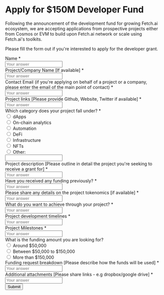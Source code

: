 <h1>Apply for $150M Developer Fund</h1>
<div class="form-wrapper">
  <form action="#" method="post">
    <p>Following the announcement of the development fund for growing Fetch.ai ecosystem, we are accepting applications from prospective projects either from Cosmos or EVM to build upon Fetch.ai network or scale using Fetch.ai's toolkits.</p>
    <p>Please fill the form out if you're interested to apply for the developer grant. </p>
    <div class="group">
      <div class="form-label">
        <label>Name</label>
        <span class="required-mark">*</span>
      </div>
      <input type="text" name="name" placeholder="Your answer" required="required"/>
      <span class="bar"></span>
    </div>
    <div class="group">
      <div class="form-label">
        <label>Project/Company Name [If available]</label>
        <span class="required-mark">*</span>
      </div>
      <input type="text" name="projectName" placeholder="Your answer" required="required"/>
      <span class="bar"></span>
    </div>
    <div class="group">
      <div class="form-label">
        <label>Contact Email (if you're applying on behalf of a project or a company, please enter the email of the main point of contact)</label>
        <span class="required-mark">*</span>
      </div>
      <input type="email" name="contactEmail" placeholder="Your answer" required="required"/>
      <span class="bar"></span>
    </div>
    <div class="group">
      <div class="form-label">
        <label>Project links [Please provide Github, Website, Twitter if available]</label>
        <span class="required-mark">*</span>
      </div>
      <input type="text" name="projectLinks" placeholder="Your answer" required="required"/>
      <span class="bar"></span>
    </div>
    <div class="group">
      <div class="form-label">
        <label>Which category does your project fall under?</label>
        <span class="required-mark">*</span>
      </div>
      <div class="radio-group">
        <label>
          <div class="radio">
            <input type="radio" name="category" value="dApps">
            <label>dApps</label>
          </div>
        </label>
        <label>
          <div class="radio">
            <input type="radio" name="category" value="On-chain analytics">
            <label>On-chain analytics</label>
          </div>
        </label>
        <label>
          <div class="radio">
            <input type="radio" name="category" value="Automation">
            <label>Automation</label>
          </div>
        </label>
        <label>
          <div class="radio">
            <input type="radio" name="category" value="DeFi">
            <label>DeFi</label>
          </div>
        </label>
        <label>
          <div class="radio">
            <input type="radio" name="category" value="Infrastructure">
            <label>Infrastructure</label>
          </div>
        </label>
        <label>
          <div class="radio">
            <input type="radio" name="category" value="NFTs">
            <label>NFTs</label>
          </div>
        </label>
        <label>
          <div class="radio">
            <input type="radio" name="category" value="Other">
            <label>Other:</label>
          </div>
          <div class="extra">
            <input type="text" name="category"/>
            <span class="bar"></span>
          </div>
        </label>
      </div>
    </div>
    <div class="group">
      <div class="form-label">
        <label>Project description [Please outline in detail the project you're seeking to receive a grant for]</label>
        <span class="required-mark">*</span>
      </div>
      <input type="text" name="projectDescription" placeholder="Your answer" required="required"/>
      <span class="bar"></span>
    </div>
    <div class="group">
      <div class="form-label">
        <label>Have you received any funding previously?</label>
        <span class="required-mark">*</span>
      </div>
      <input type="text" name="receivedFund" placeholder="Your answer" required="required"/>
      <span class="bar"></span>
    </div>
    <div class="group">
      <div class="form-label">
        <label>Please share any details on the project tokenomics [if available]</label>
        <span class="required-mark">*</span>
      </div>
      <input type="text" name="projectTokenomics" placeholder="Your answer" required="required"/>
      <span class="bar"></span>
    </div>
    <div class="group">
      <div class="form-label">
        <label>What do you want to achieve through your project?</label>
        <span class="required-mark">*</span>
      </div>
      <input type="text" name="achievementGoal" placeholder="Your answer" required="required"/>
      <span class="bar"></span>
    </div>
    <div class="group">
      <div class="form-label">
        <label>Project development timelines</label>
        <span class="required-mark">*</span>
      </div>
      <input type="text" name="projectTimelines" placeholder="Your answer" required="required"/>
      <span class="bar"></span>
    </div>
    <div class="group">
      <div class="form-label">
        <label>Project Milestones</label>
        <span class="required-mark">*</span>
      </div>
      <input type="text" name="projectMilestones" placeholder="Your answer" required="required"/>
      <span class="bar"></span>
    </div>
    <div class="group">
      <div class="form-label">
        <label>What is the funding amount you are looking for?</label>
      </div>
      <div class="radio-group">
        <label>
          <div class="radio">
            <input type="radio" name="projectFunding" value="50000">
            <label>Around $50,000</label>
          </div>
        </label>
        <label>
          <div class="radio">
            <input type="radio" name="projectFunding" value="50000-150000">
            <label>Between $50,000 to $150,000</label>
          </div>
        </label>
        <label>
          <div class="radio">
            <input type="radio" name="projectFunding" value="+150000">
            <label>More than $150,000</label>
          </div>
        </label>
      </div>
    </div>
    <div class="group">
      <div class="form-label">
        <label>Funding request breakdown [Please describe how the funds will be used]</label>
        <span class="required-mark">*</span>
      </div>
      <input type="text" name="fundingBreakdown" placeholder="Your answer" required="required"/>
      <span class="bar"></span>
    </div>
    <div class="group">
      <div class="form-label">
        <label>Additional attachments [Please share links - e.g dropbox/google drive]</label>
        <span class="required-mark">*</span>
      </div>
      <input type="text" name="additionalAttachments" placeholder="Your answer" required="required"/>
      <span class="bar"></span>
    </div>
    <div class="group">
      <button type="submit" class="btn btn-submit">Submit</button>
    </div>
  </form>
</div>
